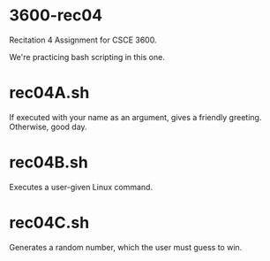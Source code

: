 # 3600-rec04
Recitation 4 Assignment for CSCE 3600.

We're practicing bash scripting in this one. 

# rec04A.sh
If executed with your name as an argument, gives a friendly greeting. Otherwise, good day.

# rec04B.sh
Executes a user-given Linux command.

# rec04C.sh
Generates a random number, which the user must guess to win.
